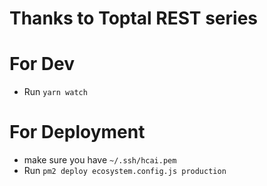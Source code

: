 # Thanks to Toptal REST series

# For Dev

- Run `yarn watch`


# For Deployment
 - make sure you have `~/.ssh/hcai.pem`
 - Run `pm2 deploy ecosystem.config.js production`